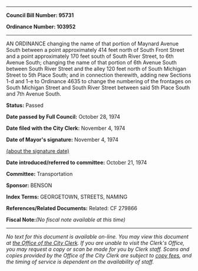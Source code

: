

********

**Council Bill Number: 95731**
   
**Ordinance Number: 103952**
********

 AN ORDINANCE changing the name of that portion of Maynard Avenue South between a point approximately 414 feet north of South Front Street and a point approximately 170 feet south of South River Street, to 6th Avenue South; changing the name of that portion of 6th Avenue South between South River Street and the alley 120 feet north of South Michigan Street to 5th Place South; and in connection therewith, adding new Sections 1-d and 1-e to Ordinance 4635 to change the numbering of the frontages on South Michigan Street and South River Street between said 5th Place South and 7th Avenue South.

**Status:** Passed
   
**Date passed by Full Council:** October 28, 1974
   
**Date filed with the City Clerk:** November 4, 1974
   
**Date of Mayor's signature:** November 4, 1974
   
[(about the signature date)](/~public/approvaldate.htm)
   
   
   
**Date introduced/referred to committee:** October 21, 1974
   
**Committee:** Transportation
   
**Sponsor:** BENSON
   
   
**Index Terms:** GEORGETOWN, STREETS, NAMING

**References/Related Documents:** Related: CF 279866

**Fiscal Note:**_(No fiscal note available at this time)_
********

_No text for this document is available on-line. You may view this document at [the Office of the City Clerk](http://www.seattle.gov/leg/clerk/contactUs.htm). If you are unable to visit the Clerk's Office, you may request a copy or scan be made for you by Clerk staff. Scans and copies provided by the Office of the City Clerk are subject to [copy fees](http://clerk.seattle.gov/~public/clerkfees.htm), and the timing of service is dependent on the availability of staff._

